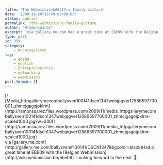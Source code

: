 ```yaml
---
title: 'The Webmission&#8217;s family picture'
date: '2009-11-20T13:40:00+00:00'
status: publish
permalink: /the-webmissions-family-picture
author: '@ramonsuarez'
excerpt: 'via gallery.me.com Had a great time at EBE09 with the Belgian Webmission. Looking forward to the next. :)'
type: post
id: 359
category:
    - Uncategorized
tag:
    - ebe09
    - english
    - Entrepreneurship
    - networking
    - webmission
post_format: []
---
```

<div class="p_embed p_image_embed">[![Media_httpgallerymecomballysven100141dscn1347webjpgver12586597700001_zhmcjgagojpklrm](http://ramonsuarez.files.wordpress.com/2009/11/media_httpgallerymecomballysven100141dscn1347webjpgver12586597700001_zhmcjgagojpklrm-scaled1000.jpg?w=300)](http://ramonsuarez.files.wordpress.com/2009/11/media_httpgallerymecomballysven100141dscn1347webjpgver12586597700001_zhmcjgagojpklrm-scaled1000.jpg)</div>via [gallery.me.com](http://gallery.me.com/ballysven#100141/DSCN1347&bgcolor=black)</div>Had a great time at EBE09 with the [Belgian Webmission](http://wiki.webmission.be/ebe09). Looking forward to the next. 🙂

</div>